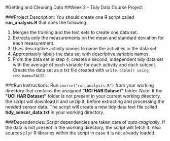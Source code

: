 #Getting and Cleaning Data
##Week 3 - Tidy Data Course Project

###Project Description:
  You should create one R script called **run_analysis.R** that does the following. 
  1. Merges the training and the test sets to create one data set.
  2. Extracts only the measurements on the mean and standard deviation for each measurement. 
  3. Uses descriptive activity names to name the activities in the data set
  4. Appropriately labels the data set with descriptive variable names. 
  5. From the data set in step 4, creates a second, independent tidy data set with the average 
  of each variable for each activity and each subject. Create the data set as a txt file 
  created with `write.table() using row.name=FALSE`.

###Run Instructions:
  Run `source("run_analysis.R")` from your working directory that contains the unzipped **"UCI HAR Dataset"** folder.
  Note: If the **"UCI HAR Dataset"** folder is not present in your current working directory, the script 
  will download it and unzip it, before extracting and processing the needed sensor data.  The script will create
  a new tidy data text file called **tidy_sensor_data.txt** in your working directory. 

###Dependencies:
  Script dependencies are taken care of *auto-magically*.  If the data is not present in the working directory, the script
  will fetch it.  Also sources `plyr` R libraries within the script in case it is not already loaded.
